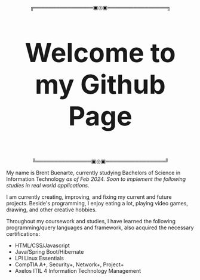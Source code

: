 <p align="center">╔════════════════▣◎▣════════════════╗</p>
<p style="font-size:5em" align="center"><strong>Welcome to my Github Page</strong></p>
<p align="center">╚═══════════════▣◎▣════════════════╝</p>
<div>
    <p>My name is Brent Buenarte, currently studying Bachelors of Science in Information Technology <em>as of Feb 2024. Soon to implement the following studies in real world applications.</em></p>
</div>

<div>
<p>I am currently creating, improving, and fixing my current and future projects. Beside's programming, I enjoy eating a lot, playing video games, drawing, and other creative hobbies.</p>
</div>

<div>
<p> Throughout my coursework and studies, I have learned the following programming/query languages and framework, also acquired the necessary certifications:</p>
<ul>
    <li>HTML/CSS/Javascript</li>
    <li>Java/Spring Boot/Hibernate</li>
    <li>LPI Linux Essentials</li>
    <li>CompTIA A+, Security+, Network+, Project+</li>
    <li>Axelos ITIL 4 Information Technology Management</li>
</ul>
